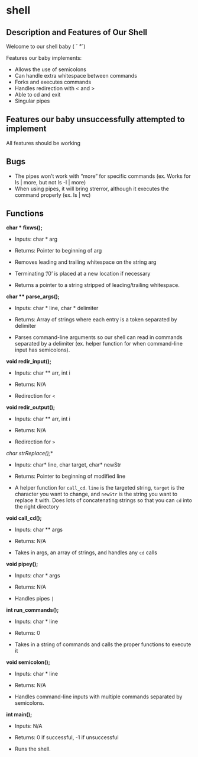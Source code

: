 # shell

## Description and Features of Our Shell

Welcome to our shell baby ( ˘ ³˘)

Features our baby implements:
- Allows the use of semicolons
- Can handle extra whitespace between commands
- Forks and executes commands
- Handles redirection with < and >
- Able to cd and exit
- Singular pipes

## Features our baby unsuccessfully attempted to implement

All features should be working


## Bugs

- The pipes won’t work with “more” for specific commands (ex. Works for ls | more, but not ls -l | more)
- When using pipes, it will bring strerror, although it executes the command properly (ex. ls | wc)


## Functions

**char * fixws();**
- Inputs: char * arg
- Returns: Pointer to beginning of arg

- Removes leading and trailing whitespace on the string arg
- Terminating ‘/0’ is placed at a new location if necessary
- Returns a pointer to a string stripped of leading/trailing whitespace.


**char ** parse_args();**
- Inputs: char * line, char * delimiter
- Returns: Array of strings where each entry is a token separated by delimiter

- Parses command-line arguments so our shell can read in commands separated by a delimiter (ex. helper function for when command-line input has semicolons).

**void redir_input();**
- Inputs: char ** arr, int i
- Returns: N/A

- Redirection for `<`

**void redir_output();**
- Inputs: char ** arr, int i
- Returns: N/A

- Redirection for `>`

**char* strReplace();**
- Inputs: char* line, char target, char* newStr
- Returns: Pointer to beginning of modified line

- A helper function for `call_cd`. `line` is the targeted string, `target` is the character you want to change, and `newStr` is the string you want to replace it with. Does lots of concatenating strings so that you can `cd` into the right directory

**void call_cd();**
- Inputs: char ** args
- Returns: N/A

- Takes in args, an array of strings, and handles any `cd` calls

**void pipey();**
- Inputs: char * args
- Returns: N/A

- Handles pipes `|`

**int run_commands();**
- Inputs: char * line
- Returns: 0

- Takes in a string of commands and calls the proper functions to execute it

**void semicolon();**
- Inputs: char * line
- Returns: N/A

- Handles command-line inputs with multiple commands separated by semicolons.

**int main();**
- Inputs: N/A
- Returns: 0 if successful, -1 if unsuccessful

- Runs the shell.
